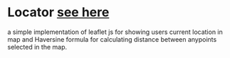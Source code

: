 # Locator  [see here ](https://fluffy-beijinho-4c02ac.netlify.app) 
a simple implementation of leaflet js for showing users current location in map  and Haversine formula for calculating distance between anypoints  selected in the map.
